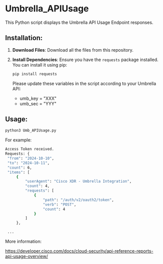 # Umbrella_APIUsage

This Python script displays the Umbrella API Usage Endpoint responses.


## Installation:

1. **Download Files**: 
   Download all the files from this repository.

2. **Install Dependencies**: 
   Ensure you have the `requests` package installed. You can install it using pip:

   ```sh
   pip install requests
   ```

   Please update these variables in the script according to your Umbrella API:
   - umb_key = "XXX"    
   - umb_sec = "YYY"

   
##  Usage:  


   ```sh
   python3 Umb_APIUsage.py
   ```

For example:


   ```sh
  Access Token received.
  Requests: {
    "from": "2024-10-10",
    "to": "2024-10-11",
    "count": 6,
    "items": [
        {
            "userAgent": "Cisco XDR - Umbrella Integration",
            "count": 4,
            "requests": [
                {
                    "path": "/auth/v2/oauth2/token",
                    "verb": "POST",
                    "count": 4
                }
            ]
        },

    ...
   ```

More information:

https://developer.cisco.com/docs/cloud-security/api-reference-reports-api-usage-overview/

